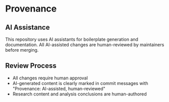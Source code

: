# Provenance

## AI Assistance

This repository uses AI assistants for boilerplate generation and documentation. All AI-assisted changes are human-reviewed by maintainers before merging.

## Review Process

- All changes require human approval
- AI-generated content is clearly marked in commit messages with "Provenance: AI-assisted, human-reviewed"
- Research content and analysis conclusions are human-authored 